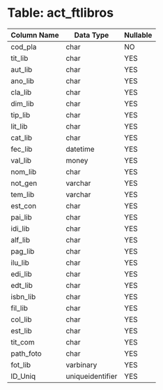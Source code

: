 # Table: act_ftlibros

| Column Name | Data Type | Nullable |
|-------------|-----------|----------|
| cod_pla | char | NO |
| tit_lib | char | YES |
| aut_lib | char | YES |
| ano_lib | char | YES |
| cla_lib | char | YES |
| dim_lib | char | YES |
| tip_lib | char | YES |
| lit_lib | char | YES |
| cat_lib | char | YES |
| fec_lib | datetime | YES |
| val_lib | money | YES |
| nom_lib | char | YES |
| not_gen | varchar | YES |
| tem_lib | varchar | YES |
| est_con | char | YES |
| pai_lib | char | YES |
| idi_lib | char | YES |
| alf_lib | char | YES |
| pag_lib | char | YES |
| ilu_lib | char | YES |
| edi_lib | char | YES |
| edt_lib | char | YES |
| isbn_lib | char | YES |
| fil_lib | char | YES |
| col_lib | char | YES |
| est_lib | char | YES |
| tit_com | char | YES |
| path_foto | char | YES |
| fot_lib | varbinary | YES |
| ID_Uniq | uniqueidentifier | YES |
